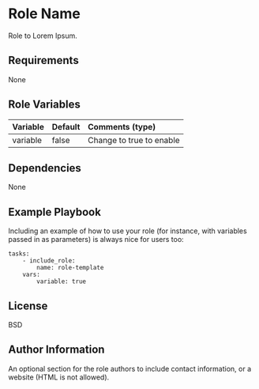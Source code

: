 Role Name
=========

Role to Lorem Ipsum.

Requirements
------------

None

Role Variables
--------------

| Variable                          | Default                 | Comments (type)                                                                                                                                                                       |
| :-------------------------------- | :---------------------- | :------------------------------------------------------------------------------------------------------------------------------------------------------------------------------------ |
| variable            | false                   | Change to true to enable

Dependencies
------------

None

Example Playbook
----------------

Including an example of how to use your role (for instance, with variables passed in as parameters) is always nice for users too:

    tasks:
        - include_role:
            name: role-template
        vars:
            variable: true

License
-------

BSD

Author Information
------------------

An optional section for the role authors to include contact information, or a website (HTML is not allowed).